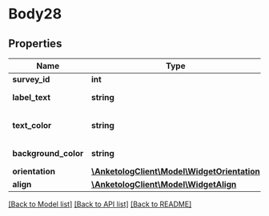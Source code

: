 # Body28

## Properties
Name | Type | Description | Notes
------------ | ------------- | ------------- | -------------
**survey_id** | **int** | ID опроса | 
**label_text** | **string** | Текст кнопки | 
**text_color** | **string** | Цвет текста кнопки | 
**background_color** | **string** | Цвет фона кнопки | 
**orientation** | [**\AnketologClient\Model\WidgetOrientation**](WidgetOrientation.md) |  | 
**align** | [**\AnketologClient\Model\WidgetAlign**](WidgetAlign.md) |  | 

[[Back to Model list]](../README.md#documentation-for-models) [[Back to API list]](../README.md#documentation-for-api-endpoints) [[Back to README]](../README.md)


